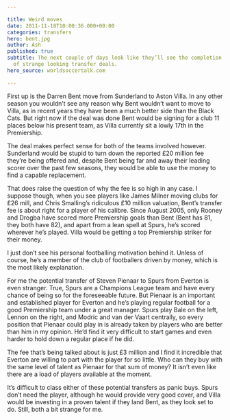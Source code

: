 ```yaml
---

title: Weird moves
date: 2011-11-18T10:00:36.000+00:00
categories: transfers
hero: bent.jpg
author: Ash
published: true
subtitle: The next couple of days look like they’ll see the completion of a couple
  of strange looking transfer deals.
hero_source: worldsoccertalk.com

---
```

First up is the Darren Bent move from Sunderland to Aston Villa. In any other season you wouldn’t see any reason why Bent wouldn’t want to move to Villa, as in recent years they have been a much better side than the Black Cats. But right now if the deal was done Bent would be signing for a club 11 places below his present team, as Villa currently sit a lowly 17th in the Premiership.

The deal makes perfect sense for both of the teams involved however. Sunderland would be stupid to turn down the reported £20 million fee they’re being offered and, despite Bent being far and away their leading scorer over the past few seasons, they would be able to use the money to find a capable replacement.

That does raise the question of why the fee is so high in any case. I suppose though, when you see players like James Milner moving clubs for £26 mill, and Chris Smalling’s ridiculous £10 million valuation, Bent’s transfer fee is about right for a player of his calibre. Since August 2005, only Rooney and Drogba have scored more Premiership goals than Bent (Bent has 81, they both have 82), and apart from a lean spell at Spurs, he’s scored wherever he’s played. Villa would be getting a top Premiership striker for their money.

I just don’t see his personal footballing motivation behind it. Unless of course, he’s a member of the club of footballers driven by money, which is the most likely explanation.

For me the potential transfer of Steven Pienaar to Spurs from Everton is even stranger. True, Spurs are a Champions League team and have every chance of being so for the foreseeable future. But Pienaar is an important and established player for Everton and he’s playing regular football for a good Premiership team under a great manager. Spurs play Bale on the left, Lennon on the right, and Modric and van der Vaart centrally, so every position that Pienaar could play in is already taken by players who are better than him in my opinion. He’d find it very difficult to start games and even harder to hold down a regular place if he did.

The fee that’s being talked about is just £3 million and I find it incredible that Everton are willing to part with the player for so little. Who can they buy with the same level of talent as Pienaar for that sum of money? It isn’t even like there are a load of players available at the moment.

It’s difficult to class either of these potential transfers as panic buys. Spurs don’t need the player, although he would provide very good cover, and Villa would be investing in a proven talent if they land Bent, as they look set to do. Still, both a bit strange for me.